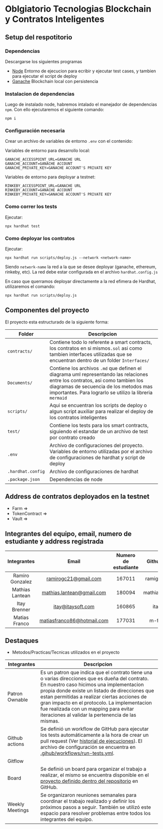 # Oblgiatorio Tecnologias Blockchain y Contratos Inteligentes

## Setup del respotitorio

### Dependencias
Descargarse los siguientes programas
- [Node](https://nodejs.org/en/) Entorno de ejecucion para ecribir y ejecutar test cases, y tambien para ejecutar el script de deploy
- [Ganache](https://trufflesuite.com/ganache/) Blockchain local con persistencia

### Instalacion de dependencias
Luego de instalado node, habremos intalado el manejador de dependencias `npm`. Con ello ejecutaremos el siguiente comando: 
```shell
npm i
```
### Configuración necesaria
Crear un archivo de variables de entorno `.env` con el contenido:

Variables de entorno para desarrollo local:
```
GANACHE_ACCESSPOINT_URL=GANACHE URL
GANACHE_ACCOUNT=GANACHE ACCOUNT
GANACHE_PRIVATE_KEY=GANACHE ACCOUNT'S PRIVATE KEY
```
Variables de entorno para deployar a testnet:
```
RINKEBY_ACCESSPOINT_URL=GANACHE URL
RINKEBY_ACCOUNT=GANACHE ACCOUNT
RINKEBY_PRIVATE_KEY=GANACHE ACCOUNT'S PRIVATE KEY
```

### Como correr los tests
Ejecutar:
```shell
npx hardhat test
```

### Como deployar los contratos
Ejecutar:
```shell
npx hardhat run scripts/deploy.js --network <network-name>
```

Siendo `network-name` la red a la que se desee deployar (ganache, ethereum, rinkeby, etc).
La red debe estar configurada en el archivo `hardhat.config.js`

En caso que querramos deployar directamente a la red efimera de Hardhat, utilizaremos el comando:
```shell
npx hardhat run scripts/deploy.js
```
## Componentes del proyecto
El proyecto esta estructurado de la siguiente forma:

| Folder | Descripcion |
| ------------- | ------------- |
| `contracts/`  | Contiene todo lo referente a smart contracts, los contratos en si mismos`.sol` asi como tambien interfaces utilizadas que se encuentran dentro de un folder `Interfaces/`  |
| `Documents/`  | Contiene los archivos `.md` que definen el diagrama uml representando las relaciones entre los contratos, asi como tambien los diagramas de secuencia de los metodos mas importantes. Para lograrlo se utilizo la libreria `mermaid` |
| `scripts/`    | Aqui se encuentran los scripts de deploy o algun script auxiliar para realizar el deploy de los contratos inteligentes |
| `test/`       | Contiene los tests para los smart contracts, siguiendo el estandar de un archivo de test por contrato creado |
| `.env`        | Archivo de configuraciones del proyecto. Variables de entorno utilizadas por el archivo de configuraciones de hardhat y script de deploy |
| `.hardhat.config` | Archivo de configuraciones de hardhat |
| `.package.json`   | Dependencias de node |

## Address de contratos deployados en la testnet
- Farm          =>
- TokenContract =>
- Vault         =>

## Integrantes del equipo, email, numero de estudiante y address registrada

| Integrantes | Email | Numero de estudiante | Github user | Address |
| :-------------: | :-------------: | :-------------: | :-------------: | :-------------: |
| Ramiro Gonzalez | ramirogc21@gmail.com | 167011 | ramigonzalez | 0xc5c527a607149aA2A291B38CE3124A306834A834 |
| Mathias Lantean | mathias.lantean@gmail.com | 180094 | mathiaslantean | 0xE6D7187Be6AA45AEC6ED5C90C2CF5424eB4af959 |
| Itay Brenner    | itay@itaysoft.com | 160865 | itaybre | 0xC4F07CFB7ccC68b047A49F93CAcF853d4bfCF59e |
| Matias Franco   | matiasfranco86@hotmail.com | 177031 | m-franco | 0xEdf1B6F81a6298199007294CBB9141083956FFD1 |

## Destaques
- Metodos/Practicas/Tecnicas utilizados en el proyecto

| Integrantes | Descripcion |
| ------------- | ------------- |
| Patron Ownable | Es un patron que indica que el contrato tiene una o varias direcciones que es dueña del contrato. En nuestro caso hicimos una implementacion propia donde existe un listado de direcciones que estan permitidas a realizar ciertas acciones de gran impacto en el protocolo. La implementacion fue realizada con un mapping para evitar iteraciones al validar la pertenencia de las mismas. |
| Github actions | Se definió un workflow de GitHub para ejecutar los tests automáticamente a la hora de crear un pull request (Ver [historial de ejecuciones](https://github.com/Tecnologias-Blockchain-y-Contratos-Inte/obligatorio-brenner-franco-gonzalez-lantean/actions)). El archivo de configuración se encuentra en [.gihub/workflows/run-tests.yml](https://github.com/Tecnologias-Blockchain-y-Contratos-Inte/obligatorio-brenner-franco-gonzalez-lantean/blob/develop/.github/workflows/run-tests.yml).|
| Gitflow | |
| Board | Se definió un board para organizar el trabajo a realizar, el mismo se encuentra disponible en el [proyecto definido dentro del repositorio](https://github.com/orgs/Tecnologias-Blockchain-y-Contratos-Inte/projects/1) en GitHub.| 
| Weekly Meetings| Se organizaron reuniones semanales para coordinar el trabajo realizado y definir los próximos pasos a seguir. También se utilizó este espacio para resolver problemas entre todos los integrantes del equipo. |
